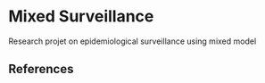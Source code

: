# Mixed Surveillance
Research projet on epidemiological surveillance using mixed model



## References
